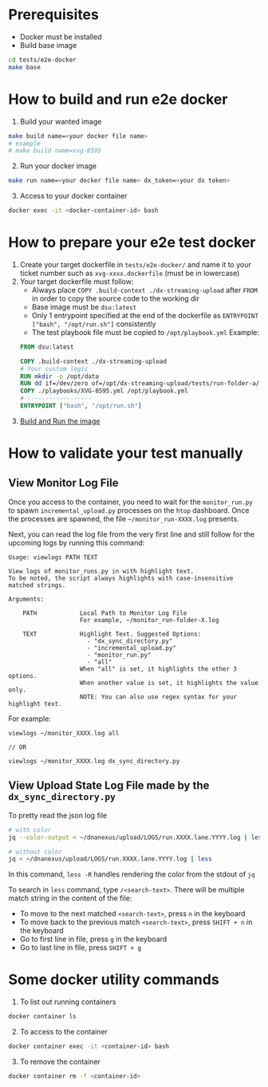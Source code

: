 # Prerequisites
- Docker must be installed
- Build base image
```bash
cd tests/e2e-docker
make base
```

# How to build and run e2e docker
1. Build your wanted image
```bash
make build name=<your docker file name>
# example
# make build name=xvg-8595
```
2. Run your docker image
```bash
make run name=<your docker file name> dx_token=<your dx token>
```
3. Access to your docker container
```bash
docker exec -it <docker-container-id> bash
```

# How to prepare your e2e test docker
1. Create your target dockerfile in `tests/e2e-docker/` and name it to your ticket number such as `xvg-xxxx.dockerfile` (must be in lowercase)
2. Your target dockerfile must follow:
    - Always place `COPY .build-context ./dx-streaming-upload` after `FROM` in order to copy the source code to the working dir
    - Base image must be `dsu:latest`
    - Only 1 entrypoint specified at the end of the dockerfile as `ENTRYPOINT ["bash", "/opt/run.sh"]` consistently
    - The test playbook file must be copied to `/opt/playbook.yml`
    Example:
    ```dockerfile
    FROM dsu:latest

    COPY .build-context ./dx-streaming-upload
    # Your custom logic
    RUN mkdir -p /opt/data
    RUN dd if=/dev/zero of=/opt/dx-streaming-upload/tests/run-folder-a/180732_inprogress_novaseq/output.dat bs=100MB count=20
    COPY ./playbooks/XVG-8595.yml /opt/playbook.yml
    # ------------------
    ENTRYPOINT ["bash", "/opt/run.sh"]
    ```
3. [Build and Run the image](#how-to-build-and-run-e2e-docker)

# How to validate your test manually
## View Monitor Log File
Once you access to the container, you need to wait for the `monitor_run.py` to spawn `incremental_upload.py` processes on the `htop` dashboard. Once the processes are spawned, the file `~/monitor_run-XXXX.log` presents.

Next, you can read the log file from the very first line and still follow for the upcoming logs by running this command:

```
Usage: viewlogs PATH TEXT

View logs of monitor_runs.py in with highlight text.
To be noted, the script always highlights with case-insensitive matched strings.

Arguments:

    PATH            Local Path to Monitor Log File
                    For example, ~/monitor_run-folder-X.log

    TEXT            Highlight Text. Suggested Options:
                      - "dx_sync_directory.py"
                      - "incremental_upload.py"
                      - "monitor_run.py"
                      - "all"
                    When "all" is set, it highlights the other 3 options.
                    When another value is set, it highlights the value only.
                    NOTE: You can also use regex syntax for your highlight text.
```

For example:
```
viewlogs ~/monitor_XXXX.log all

// OR

viewlogs ~/monitor_XXXX.log dx_sync_directory.py
```



## View Upload State Log File made by the `dx_sync_directory.py`
To pretty read the json log file
```bash
# with color
jq --color-output < ~/dnanexus/upload/LOGS/run.XXXX.lane.YYYY.log | less -R

# without color
jq < ~/dnanexus/upload/LOGS/run.XXXX.lane.YYYY.log | less
```
In this command, `less -R` handles rendering the color from the stdout of `jq`

To search in `less` command, type `/<search-text>`. There will be multiple match string in the content of the file:
- To move to the next matched `<search-text>`, press `n` in the keyboard
- To move back to the previous match `<search-text>`, press `SHIFT + n` in the keyboard
- Go to first line in file, press `g` in the keyboard
- Go to last line in file, press `SHIFT + g`


# Some docker utility commands
1. To list out running containers
```bash
docker container ls
```
2. To access to the container
```bash
docker container exec -it <container-id> bash
```
3. To remove the container
```bash
docker container rm -f <container-id>
```

